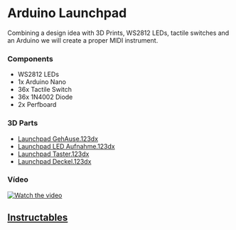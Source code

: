 # Arduino Launchpad

Combining a design idea with 3D Prints, WS2812 LEDs, tactile switches and an Arduino we will create a proper MIDI instrument.

### Components
* WS2812 LEDs
* 1x Arduino Nano
* 36x Tactile Switch
* 36x 1N4002 Diode
* 2x Perfboard

### 3D Parts

* [Launchpad GehAuse.123dx](https://content.instructables.com/ORIG/FD0/6KJR/JS5C5DMN/FD06KJRJS5C5DMN.123dx)
* [Launchpad LED Aufnahme.123dx](https://content.instructables.com/ORIG/FUN/PWU7/JS5C5DMO/FUNPWU7JS5C5DMO.123dx)
* [Launchpad Taster.123dx](https://content.instructables.com/ORIG/FIX/A5W9/JS5C5DMQ/FIXA5W9JS5C5DMQ.123dx)
* [Launchpad Deckel.123dx](https://content.instructables.com/ORIG/FD4/SEN1/JS5C5DMS/FD4SEN1JS5C5DMS.123dx)


### Vídeo
 
[![Watch the video](https://user-images.githubusercontent.com/90988377/137477765-3ff3569e-e4a8-4075-b42b-b19add19f9b3.PNG)](https://www.youtube.com/watch?v=wyKStRyez5Y)

## [Instructables](https://www.instructables.com/Make-Your-Own-Launchpad/)
